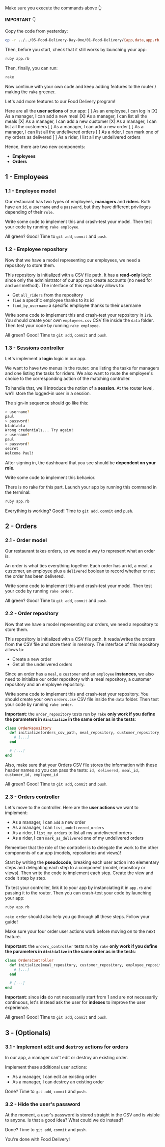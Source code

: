 Make sure you execute the commands above 👆

**IMPORTANT** 👇

Copy the code from yesterday:

```bash
cp -r ../../05-Food-Delivery-Day-One/01-Food-Delivery/{app,data,app.rb,router.rb} . # trailing dot is important
```

Then, before you start, check that it still works by launching your app:

```bash
ruby app.rb
```

Then, finally, you can run:

```bash
rake
```

Now continue with your own code and keep adding features to the router / making the `rake` greener.

Let's add more features to our Food Delivery program!

Here are all the **user actions** of our app:
[ ] As an employee, I can log in
[X] As a manager, I can add a new meal
[X] As a manager, I can list all the meals
[X] As a manager, I can add a new customer
[X] As a manager, I can list all the customers
[ ] As a manager, I can add a new order
[ ] As a manager, I can list all the undelivered orders
[ ] As a rider, I can mark one of my orders as delivered
[ ] As a rider, I list all my undelivered orders

Hence, there are two new components:

- **Employees**
- **Orders**

## 1 - Employees

### 1.1 - Employee model

Our restaurant has two types of employees, **managers** and **riders**. Both have an `id`, a `username` and a `password`, but they have different privileges depending of their `role`.

Write some code to implement this and crash-test your model. Then test your code by running `rake employee`.

All green? Good! Time to `git add`, `commit` and `push`.

### 1.2 - Employee repository

Now that we have a model representing our employees, we need a repository to store them.

This repository is initialized with a CSV file path. It has a **read-only** logic since only the administrator of our app can create accounts (no need for and `add` method). The interface of this repository allows to:

- Get `all_riders` from the repository
- `find` a specific employee thanks to its id
- `find_by_username` a specific employee thanks to their username

Write some code to implement this and crash-test your repository in `irb`. You should create your own `employees.csv` CSV file inside the `data` folder. Then test your code by running `rake employee`.

All green? Good! Time to `git add`, `commit` and `push`.

### 1.3 - Sessions controller

Let's implement a **login** logic in our app.

We want to have two menus in the router: one listing the tasks for managers and one listing the tasks for riders. We also want to route the employee's choice to the corresponding action of the matching controller.

To handle that, we'll introduce the notion of a **session**. At the router level, we'll store the logged-in user in a session.

The sign-in sequence should go like this:

```bash
> username?
paul
> password?
blablabla
Wrong credentials... Try again!
> username?
paul
> password?
secret
Welcome Paul!
```

After signing in, the dashboard that you see should be **dependent on your role**.

Write some code to implement this behavior.

There is no rake for this part. Launch your app by running this command in the terminal:

```bash
ruby app.rb
```

Everything is working? Good! Time to `git add`, `commit` and `push`.

## 2 - Orders

### 2.1 - Order model

Our restaurant takes orders, so we need a way to represent what an order is.

An order is what ties everything together. Each order has an id, a meal, a customer, an employee plus a `delivered` boolean to record whether or not the order has been delivered.

Write some code to implement this and crash-test your model. Then test your code by running `rake order`.

All green? Good! Time to `git add`, `commit` and `push`.

### 2.2 - Order repository

Now that we have a model representing our orders, we need a repository to store them.

This repository is initialized with a CSV file path. It reads/writes the orders from the CSV file and store them in memory. The interface of this repository allows to:

- Create a new order
- Get all the undelivered orders

Since an order has a `meal`, a `customer` and an `employee` **instances**, we also need to initialize our order repository with a meal repository, a customer repository and an employee repository.

Write some code to implement this and crash-test your repository. You should create your own `orders.csv` CSV file inside the `data` folder. Then test your code by running `rake order`.

**Important**: the `order_repository` tests run by `rake` **only work if you define the parameters in `#initialize` in the same order as in the tests**:

```ruby
class OrderRepository
  def initialize(orders_csv_path, meal_repository, customer_repository, employee_repository)
    # [...]
  end

  # [...]
end
```

Also, make sure that your Orders CSV file stores the information with these header names so you can pass the tests:
`id, delivered, meal_id, customer_id, employee_id`

All green? Good! Time to `git add`, `commit` and `push`.

### 2.3 - Orders controller

Let's move to the controller. Here are the **user actions** we want to implement:

- As a manager, I can `add` a new order
- As a manager, I can `list_undelivered_orders`
- As a rider, I `list_my_orders` to list all my undelivered orders
- As a rider, I can `mark_as_delivered` one of my undelivered orders

Remember that the role of the controller is to delegate the work to the other components of our app (models, repositories and views)!

Start by writing the **pseudocode**, breaking each user action into elementary steps and delegating each step to a component (model, repository or views). Then write the code to implement each step. Create the view and code it step by step.

To test your controller, link it to your app by instanciating it in `app.rb` and passing it to the router. Then you can crash-test your code by launching your app:

```bash
ruby app.rb
```

`rake order` should also help you go through all these steps. Follow your guide!

Make sure your four order user actions work before moving on to the next feature.

**Important**: the `orders_controller` tests run by `rake` **only work if you define the parameters in `#initialize` in the same order as in the tests**:

```ruby
class OrdersController
  def initialize(meal_repository, customer_repository, employee_repository, order_repository)
    # [...]
  end

  # [...]
end
```

**Important**: since **ids** do not necessarily start from 1 and are not necessarily continuous, let's instead ask the user for **indexes** to improve the user experience.

All green? Good! Time to `git add`, `commit` and `push`.

## 3 - (Optionals)

### 3.1 - Implement `edit` and `destroy` actions for orders

In our app, a manager can't edit or destroy an existing order.

Implement these additional user actions:

- As a manager, I can edit an existing order
- As a manager, I can destroy an existing order

Done? Time to `git add`, `commit` and `push`.

### 3.2 - Hide the user's password

At the moment, a user's password is stored straight in the CSV and is visible to anyone. Is that a good idea? What could we do instead?

Done? Time to `git add`, `commit` and `push`.

You're done with Food Delivery!

